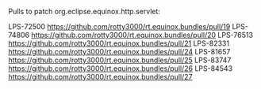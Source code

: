 Pulls to patch org.eclipse.equinox.http.servlet:

LPS-72500 https://github.com/rotty3000/rt.equinox.bundles/pull/19
LPS-74806 https://github.com/rotty3000/rt.equinox.bundles/pull/20
LPS-76513 https://github.com/rotty3000/rt.equinox.bundles/pull/21
LPS-82331 https://github.com/rotty3000/rt.equinox.bundles/pull/24
LPS-81657 https://github.com/rotty3000/rt.equinox.bundles/pull/25
LPS-83747 https://github.com/rotty3000/rt.equinox.bundles/pull/26
LPS-84543 https://github.com/rotty3000/rt.equinox.bundles/pull/27
